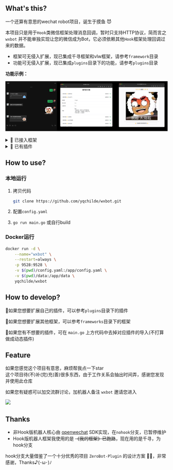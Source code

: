 ## What's this?

一个还算有意思的wechat robot项目，诞生于摸鱼 😈

本项目只是用于`Hook`类微信框架处理消息回调，暂时只支持HTTP协议，简而言之`wxbot`
并不能单独实现让您的微信成为Bot，它必须依赖其他`Hook`框架处理回调过来的数据。

* 框架可无侵入扩展，现已集成千寻框架和vlw框架，请参考`framework`目录
* 功能可无侵入扩展，现已集成`plugins`目录下的功能，请参考`plugins`目录

**功能示例：**

![img](https://github.com/yqchilde/wxbot/blob/hook/docs/screenshots.jpg)

<details>
<summary>🎁 已接入框架</summary>

* [x] 千寻框架
    * 具体配置查看 `config.yaml` 文件注释说明
* [x] VLW框架
    * 具体配置查看 `config.yaml` 文件注释说明

</details>

<details>
<summary>🎁 已有插件</summary>

* [x] [百度百科](https://github.com/yqchilde/wxbot/tree/hook/plugins/baidubaike)
    * 用法：`百度百科 你要查的词`
    * 示例：`百度百科 OCR`
* [x] [ChatGPT聊天](https://github.com/yqchilde/wxbot/tree/hook/plugins/chatgpt)
    * 用法：`# 你要聊的内容`
    * 示例：`# 你好啊`
* [x] [疫情查询](https://github.com/yqchilde/wxbot/tree/hook/plugins/covid19)
    * 用法：`XX疫情`
    * 示例：`济南疫情`
* [x] [KFC疯狂星期四骚话](https://github.com/yqchilde/wxbot/tree/hook/plugins/crazykfc)
    * 用法：`kfc骚话`
    * 示例：`kfc骚话`
* [x] [获取表情原图](https://github.com/yqchilde/wxbot/tree/hook/plugins/memepicture)
    * 用法：输入`表情原图`后30秒内发送表情包(迷因图)
    * 示例：`表情原图`
* [x] [摸鱼办](https://github.com/yqchilde/wxbot/tree/hook/plugins/moyuban)
    * 用法：`摸鱼` `摸鱼办`
    * 用法：`摸鱼办`
* [x] [查拼音缩写](https://github.com/yqchilde/wxbot/tree/hook/plugins/pinyinsuoxie)
    * 用法：`查缩写 你要查的词`
    * 用法：`查缩写 emo`
* [x] [获取美女图片](https://github.com/yqchilde/wxbot/tree/hook/plugins/plmm)
    * 用法：`漂亮妹妹`
    * 示例：`漂亮妹妹`
* [x] [查天气](https://github.com/yqchilde/wxbot/tree/hook/plugins/weather)
    * 用法：`XX天气`
    * 示例：`济南天气`
* [x] [获取每日早报](https://github.com/yqchilde/wxbot/tree/hook/plugins/zaobao)
    * 用法：`早报` `每日早报`
    * 示例：`早报`

</details>

## How to use?

### 本地运行

1. 拷贝代码

    ```bash
    git clone https://github.com/yqchilde/wxbot.git
    ```

2. 配置`config.yaml`

3. `go run main.go` 或自行build

### Docker运行

  ```bash
  docker run -d \
      --name="wxbot" \
      --restart=always \
      -p 9528:9528 \
      -v $(pwd)/config.yaml:/app/config.yaml \
      -v $(pwd)/data:/app/data \
      yqchilde/wxbot
  ```

## How to develop?

🤔如果您想要扩展自己的插件，可以参考`plugins`目录下的插件

🤔如果您想要扩展其他框架，可以参考`frameworks`目录下的框架

🤔如果您有不想要的插件，可在 `main.go` 上方代码中去掉对应插件的导入(不打算做成动态插件)

## Feature

如果您感觉这个项目有意思，麻烦帮我点一下star  
这个项目待(不)补(完)充(善)很多东西，由于工作关系会抽出时间弄，感谢您发现并使用此仓库

如果您有疑惑可以加交流群讨论，加机器人备注 `wxbot` 邀请您进入

<img src="https://github.com/yqchilde/wxbot/blob/hook/docs/wechat.png" width=30%>

## Thanks

* 非Hook版机器人核心由 [openwechat](https://github.com/eatmoreapple/openwechat) SDK实现，在`nohook`分支，已暂停维护
* Hook版机器人框架我使用的是 ~~《我的框架》已跑路~~，现在用的是千寻，为hook分支

hook分支大量借鉴了一个十分优秀的项目 `ZeroBot-Plugin` 的设计方案 👍🏻，非常感谢，Thanks♪(･ω･)ﾉ
